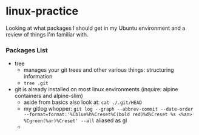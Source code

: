 # linux-practice
Looking at what packages I should get in my Ubuntu environment and a review of things I'm familiar with.


### Packages List
- tree
     - manages your git trees and other various things: structuring information
     - `tree .git`
- git is already installed on most linux environments (inquire: alpine containers and alpine-slim)
     - aside from basics also look at: `cat ./.git/HEAD`
     - my gitlog whopper: `git log --graph --abbrev-commit --date-order --format=format:'%Cblue%h%Creset%C(bold red)%d%Creset %s <%an> %Cgreen(%ar)%Creset' --all` aliased as gl
     -
